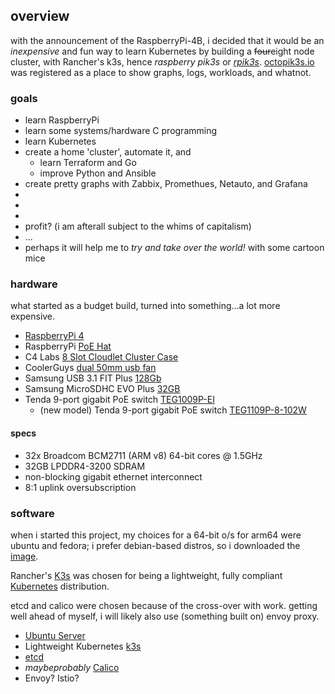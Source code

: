 ## overview

with the announcement of the RaspberryPi-4B, i decided that it would be an *inexpensive* and fun way to learn Kubernetes by building a ~~four~~eight node cluster, with Rancher's k3s, hence *raspberry pik3s* or [*rpik3s*](https://github.com/joshuaejs/rpik3s`). [octopik3s.io](https://octopik3s.io) was registered as a place to show graphs, logs, workloads, and whatnot.

### goals

- learn RaspberryPi
- learn some systems/hardware C programming
- learn Kubernetes
- create a home 'cluster', automate it, and 
  - learn Terraform and Go
  - improve Python and Ansible
- create pretty graphs with Zabbix, Promethues, Netauto, and Grafana
-
-  
-
- profit? (i am afterall subject to the whims of capitalism)
- ...
- perhaps it will help me to *try and take over the world!* with some cartoon mice

### hardware

what started as a budget build, turned into something...a lot more expensive.

- [RaspberryPi 4](https://www.raspberrypi.org/products/raspberry-pi-4-model-b/)
- RaspberryPi [PoE Hat](https://www.raspberrypi.org/products/poe-hat/)
- C4 Labs [8 Slot Cloudlet Cluster Case](https://www.c4labs.com/product/8-slot-stackable-cluster-case-raspberry-pi-3b-and-other-single-board-computers-color-options/)
- CoolerGuys [dual 50mm usb fan](https://www.coolerguys.com/collections/usb-fans/products/coolerguys-50mm-dual-usb-fans-50x10)
- Samsung USB 3.1 FIT Plus [128Gb](https://www.samsung.com/us/support/owners/product/usb-31-fit-plus-128gb)
- Samsung MicroSDHC EVO Plus [32GB](https://www.samsung.com/us/support/owners/product/microsdhc-evoplus-memory-card-32gb)
- Tenda 9-port gigabit PoE switch [TEG1009P-EI](https://www.newegg.com/p/0XP-0020-00012)
  - (new model) Tenda 9-port gigabit PoE switch [TEG1109P-8-102W](https://www.tendacn.com/en/product/TEG1109P-8-102W.html)

#### specs

- 32x Broadcom BCM2711 (ARM v8) 64-bit cores @ 1.5GHz
- 32GB LPDDR4-3200 SDRAM
- non-blocking gigabit ethernet interconnect
- 8:1 uplink oversubscription

### software

when i started this project, my choices for a 64-bit o/s for arm64 were ubuntu and fedora; i prefer debian-based distros, so i downloaded the [image](https://ubuntu.com/download/raspberry-pi).

Rancher's [K3s](https://rancher.com/docs/k3s/latest/en/) was chosen for being a lightweight, fully compliant [Kubernetes](https://rancher.com/docs/k3s/latest/en/) distribution.

etcd and calico were chosen because of the cross-over with work. getting well ahead of myself, i will likely also use (something built on) envoy proxy.

- [Ubuntu Server](https://ubuntu.com/download/raspberry-pi)
- Lightweight Kubernetes [k3s](https://k3s.io/)
- [etcd](https://etcd.io/)
- *maybeprobably* [Calico](https://www.projectcalico.org/)
- Envoy? Istio? 
